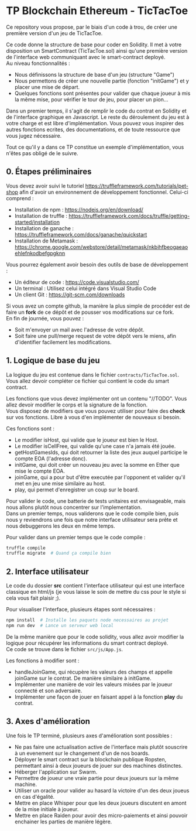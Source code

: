 # TP Blockchain Ethereum - TicTacToe

Ce repository vous propose, par le biais d'un code à trou, de créer une première version d'un jeu de TicTacToe.

Ce code donne la structure de base pour coder en Solidity. Il met à votre disposition un SmartContract (TicTacToe.sol) ainsi qu'une première version de l'interface web communiquant avec le smart-contract deployé.  
Au niveau fonctionnalités :
  - Nous définissons la structure de base d'un jeu (structure "Game")
  - Nous permettons de créer une nouvelle partie (fonction "initGame") et y placer une mise de départ.
  - Quelques fonctions sont présentes pour valider que chaque joueur à mis la même mise, pour vérifier le tour de jeu, pour placer un pion...

Dans un premier temps, il s'agit de remplir le code du contrat en Solidity et de l'interface graphique en Javascript. Le reste du déroulement du jeu est à votre charge et est libre d'implémentation. Vous pouvez vous inspirer des autres fonctions ecrites, des documentations, et de toute ressource que vous jugez nécessaire.

Tout ce qu'il y a dans ce TP constitue un exemple d'implémentation, vous n'êtes pas obligé de le suivre.  


## 0. Étapes préliminaires

Vous devez avoir suivi le tutoriel https://truffleframework.com/tutorials/pet-shop afin d'avoir un environnement de développement fonctionnel. Celui-ci comprend :
  - Installation de npm : https://nodejs.org/en/download/
  - Installation de truffle : https://truffleframework.com/docs/truffle/getting-started/installation
  - Installation de ganache : https://truffleframework.com/docs/ganache/quickstart
  - Installation de Metamask : https://chrome.google.com/webstore/detail/metamask/nkbihfbeogaeaoehlefnkodbefgpgknn

Vous pourrez également avoir besoin des outils de base de développement : 
  - Un éditeur de code : https://code.visualstudio.com/
  - Un terminal : Utilisez celui intégré dans Visual Studio Code
  - Un client Git : https://git-scm.com/downloads

Si vous avez un compte github, la manière la plus simple de procéder est de faire un **fork** de ce dépôt et de pousser vos modifications sur ce fork.  
En fin de journée, vous pouvez :
  - Soit m'envoyer un mail avec l'adresse de votre dépôt.
  - Soit faire une pull/merge request de votre dépôt vers le miens, afin d'identifier facilement les modifications.


## 1. Logique de base du jeu

La logique du jeu est contenue dans le fichier `contracts/TicTacToe.sol`. Vous allez devoir compléter ce fichier qui contient le code du smart contract.

Les fonctions que vous devez implémenter ont un contenu "//TODO". Vous allez devoir modifier le corps et la signature de la fonction.  
Vous disposez de modifiers que vous pouvez utiliser pour faire des **check** sur vos fonctions. Libre à vous d'en implémenter de nouveaux si besoin.

Ces fonctions sont :
  - Le modifier isHost, qui valide que le joueur est bien le Host.
  - Le modifier isCellFree, qui valide qu'une case n'a jamais été jouée.
  - getHostGamesIds, qui doit retourner la liste des jeux auquel participe le compte EOA (l'adresse donc).
  - initGame, qui doit créer un nouveau jeu avec la somme en Ether que mise le compte EOA.
  - joinGame, qui a pour but d'être executée par l'opponent et valider qu'il met en jeu une mise similaire au host.
  - play, qui permet d'enregistrer un coup sur le board.

Pour valider le code, une batterie de tests unitaires est envisageable, mais nous allons plutôt nous concentrer sur l'implementation.  
Dans un premier temps, nous validerons que le code compile bien, puis nous y reviendrons une fois que notre interface utilisateur sera prête et nous debuggerons les deux en même temps.

Pour valider dans un premier temps que le code compile :

```bash
truffle compile
truffle migrate  # Quand ça compile bien
```


## 2. Interface utilisateur

Le code du dossier **src** contient l'interface utilisateur qui est une interface classique en html/js (je vous laisse le soin de mettre du css pour le style si cela vous fait plaisir ;).

Pour visualiser l'interface, plusieurs étapes sont nécessaires :

```bash
npm install  # Installe les paquets node necessaires au projet
npm run dev  # Lance un serveur web local
```

De la même manière que pour le code solidity, vous allez avoir modifier la logique pour récupérer les informations du smart contract deployé.  
Ce code se trouve dans le fichier `src/js/App.js`.

Les fonctions à modifier sont :
  - handleJoinGame, qui récupère les valeurs des champs et appelle joinGame sur le contrat. De manière similaire à initGame.
  - Implémenter une manière de voir les valeurs misées par le joueur connecté et son adversaire.
  - Implémenter une façon de jouer en faisant appel à la fonction **play** du contrat.


## 3. Axes d'amélioration

Une fois le TP terminé, plusieurs axes d'amélioration sont possibles :
  - Ne pas faire une actualisation active de l'interface mais plutôt souscrire à un evenement sur le changement d'un de nos boards.
  - Déployer le smart contract sur la blockchain publique Ropsten, permettant ainsi à deux joueurs de jouer sur des machines distinctes.
  - Héberger l'application sur Swarm.
  - Permettre de joueur une vraie partie pour deux joueurs sur la même machine.
  - Utiliser un oracle pour valider au hasard la victoire d'un des deux joueus en cas d'égalité.
  - Mettre en place Whisper pour que les deux joueurs discutent en amont de la mise initiale à joueur.
  - Mettre en place Raiden pour avoir des micro-paiements et ainsi pouvoir enchainer les parties de manière légère.